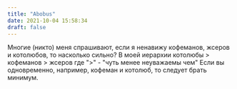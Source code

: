 ```yaml
---
title: "Abobus"
date: 2021-10-04 15:58:34
draft: false
---
```


Многие (никто) меня спрашивают, если я ненавижу кофеманов, жсеров и котолюбов, то насколько сильно?
В моей иерархии
котолюбы > кофеманов > жсеров
где ">" - "чуть менее неуважаемы чем"
Если вы одновременно, например, кофеман и котолюб, то следует брать минимум.
